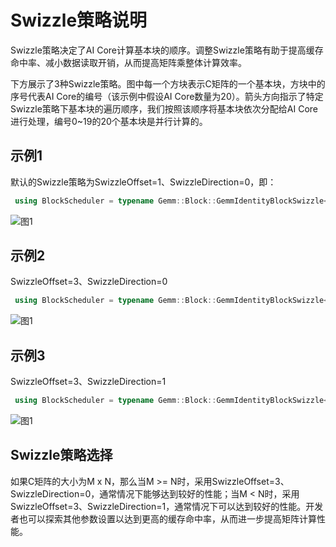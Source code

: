 # Swizzle策略说明

Swizzle策略决定了AI Core计算基本块的顺序。调整Swizzle策略有助于提高缓存命中率、减小数据读取开销，从而提高矩阵乘整体计算效率。

下方展示了3种Swizzle策略。图中每一个方块表示C矩阵的一个基本块，方块中的序号代表AI Core的编号（该示例中假设AI Core数量为20）。箭头方向指示了特定Swizzle策略下基本块的遍历顺序，我们按照该顺序将基本块依次分配给AI Core进行处理，编号0~19的20个基本块是并行计算的。

## 示例1

默认的Swizzle策略为SwizzleOffset=1、SwizzleDirection=0，即：

```c++
 using BlockScheduler = typename Gemm::Block::GemmIdentityBlockSwizzle<>;
```

![图1](./images/swizzle10.png)

## 示例2

SwizzleOffset=3、SwizzleDirection=0

```c++
 using BlockScheduler = typename Gemm::Block::GemmIdentityBlockSwizzle<3, 0>;
```
![图1](./images/swizzle30.png)

## 示例3

SwizzleOffset=3、SwizzleDirection=1

```c++
 using BlockScheduler = typename Gemm::Block::GemmIdentityBlockSwizzle<3, 1>;
```
![图1](./images/swizzle31.png)

## Swizzle策略选择

如果C矩阵的大小为M x N，那么当M >= N时，采用SwizzleOffset=3、SwizzleDirection=0，通常情况下能够达到较好的性能；当M < N时，采用SwizzleOffset=3、SwizzleDirection=1，通常情况下可以达到较好的性能。开发者也可以探索其他参数设置以达到更高的缓存命中率，从而进一步提高矩阵计算性能。